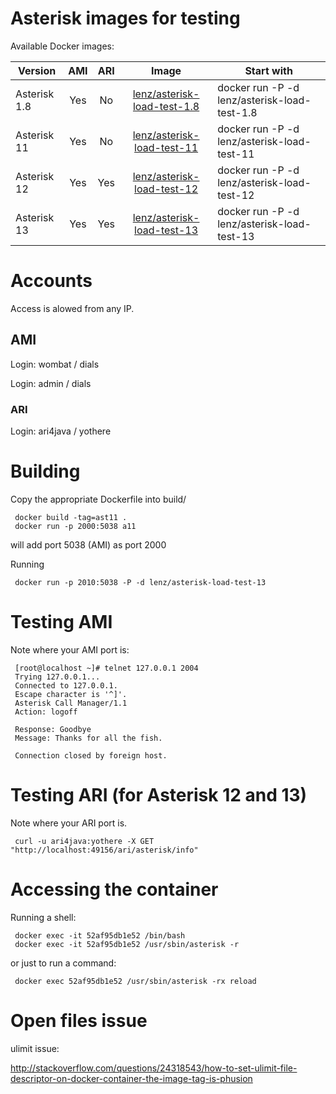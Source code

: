 # Asterisk images for testing

Available Docker images:

| Version       | AMI | ARI | Image         | Start with  |
| ------------- |:---:|:---:|:-------------:| ----- |
| Asterisk 1.8  | Yes | No  | [lenz/asterisk-load-test-1.8] | docker run -P -d lenz/asterisk-load-test-1.8 |
| Asterisk 11   | Yes | No  | [lenz/asterisk-load-test-11]  | docker run -P -d lenz/asterisk-load-test-11 |
| Asterisk 12   | Yes | Yes | [lenz/asterisk-load-test-12]  | docker run -P -d lenz/asterisk-load-test-12 |
| Asterisk 13   | Yes | Yes | [lenz/asterisk-load-test-13]  | docker run -P -d lenz/asterisk-load-test-13 |


[lenz/asterisk-load-test-1.8]: https://registry.hub.docker.com/u/lenz/asterisk-load-test-1.8/
[lenz/asterisk-load-test-11]: https://registry.hub.docker.com/u/lenz/asterisk-load-test-11/
[lenz/asterisk-load-test-12]: https://registry.hub.docker.com/u/lenz/asterisk-load-test-12/
[lenz/asterisk-load-test-13]: https://registry.hub.docker.com/u/lenz/asterisk-load-test-13/


# Accounts

Access is alowed from any IP.

## AMI

Login: wombat / dials 

Login: admin / dials 


### ARI

Login: ari4java / yothere


# Building

Copy the appropriate Dockerfile into build/

     docker build -tag=ast11 .
     docker run -p 2000:5038 a11

will add port 5038 (AMI) as port 2000

Running

     docker run -p 2010:5038 -P -d lenz/asterisk-load-test-13



# Testing AMI

Note where your AMI port is:

     [root@localhost ~]# telnet 127.0.0.1 2004
     Trying 127.0.0.1...
     Connected to 127.0.0.1.
     Escape character is '^]'.
     Asterisk Call Manager/1.1
     Action: logoff
     
     Response: Goodbye
     Message: Thanks for all the fish.
     
     Connection closed by foreign host.


# Testing ARI (for Asterisk 12 and 13)

Note where your ARI port is.

     curl -u ari4java:yothere -X GET "http://localhost:49156/ari/asterisk/info"

# Accessing the container

Running a shell:

     docker exec -it 52af95db1e52 /bin/bash
     docker exec -it 52af95db1e52 /usr/sbin/asterisk -r


or just to run a command:

     docker exec 52af95db1e52 /usr/sbin/asterisk -rx reload



# Open files issue

ulimit issue:

http://stackoverflow.com/questions/24318543/how-to-set-ulimit-file-descriptor-on-docker-container-the-image-tag-is-phusion



